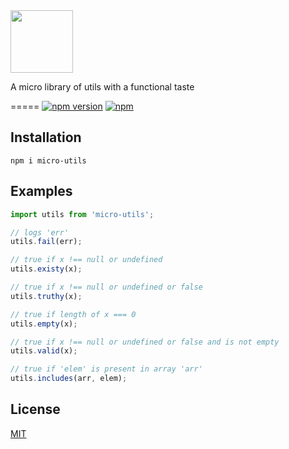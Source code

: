 <img src="http://imgh.us/utils_1.svg" height="100">

A micro library of utils with a functional taste


=====
[![npm version](https://badge.fury.io/js/micro-utils.svg)](https://badge.fury.io/js/vanilla-juice) [![npm](https://img.shields.io/npm/dt/micro-utils.svg?maxAge=2592000)]()



Installation
---

    npm i micro-utils


Examples
--------

```javascript
import utils from 'micro-utils';

// logs 'err'
utils.fail(err);

// true if x !== null or undefined
utils.existy(x);

// true if x !== null or undefined or false
utils.truthy(x);

// true if length of x === 0
utils.empty(x);

// true if x !== null or undefined or false and is not empty
utils.valid(x);

// true if 'elem' is present in array 'arr'
utils.includes(arr, elem);

```


License
--------

[MIT](https://tldrlegal.com/license/mit-license)

